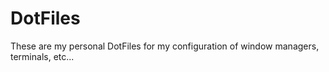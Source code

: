 # DotFiles
These are my personal DotFiles for my configuration of window managers, terminals, etc...
